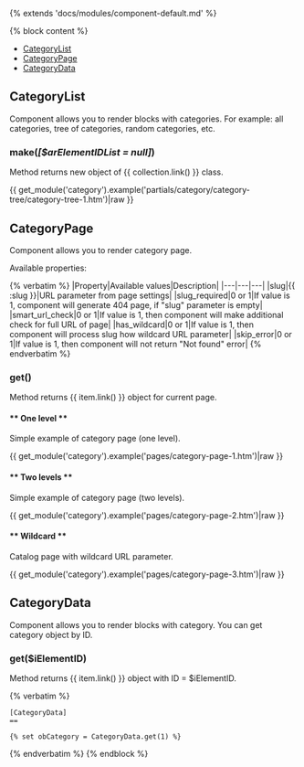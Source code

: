 {% extends 'docs/modules/component-default.md' %}

{% block content %}

* [CategoryList](#categorylist)
* [CategoryPage](#categorypage)
* [CategoryData](#categorydata)

## CategoryList

Component allows you to render blocks with categories. For example: all categories, tree of categories,
random categories, etc.

### make(_[$arElementIDList = null]_)

Method returns new object of {{ collection.link() }} class.

{{ get_module('category').example('partials/category/category-tree/category-tree-1.htm')|raw }}

## CategoryPage

Component allows you to render category page.

Available properties:

{% verbatim %}
|Property|Available values|Description|
|---|---|---|
|slug|{{ :slug }}|URL parameter from page settings|
|slug_required|0 or 1|If value is 1, component will generate 404 page, if "slug" parameter is empty|
|smart_url_check|0 or 1|If value is 1, then component will make additional check for full URL of page|
|has_wildcard|0 or 1|If value is 1, then component will process slug how wildcard URL parameter|
|skip_error|0 or 1|If value is 1, then component will not return "Not found" error|
{% endverbatim %}

### get()

Method returns {{ item.link() }} object for current page.

<!-- tabs:start -->

#### ** One level **

Simple example of category page (one level).

{{ get_module('category').example('pages/category-page-1.htm')|raw }}

#### ** Two levels **

Simple example of category page (two levels).

{{ get_module('category').example('pages/category-page-2.htm')|raw }}

#### ** Wildcard **

Catalog page with wildcard URL parameter.

{{ get_module('category').example('pages/category-page-3.htm')|raw }}
<!-- tabs:end -->


## CategoryData

Component allows you to render blocks with category. You can get category object by ID.

### get($iElementID)

Method returns {{ item.link() }} object with ID = $iElementID.

{% verbatim %}
```twig
[CategoryData]
==

{% set obCategory = CategoryData.get(1) %}
```
{% endverbatim %}
{% endblock %}
